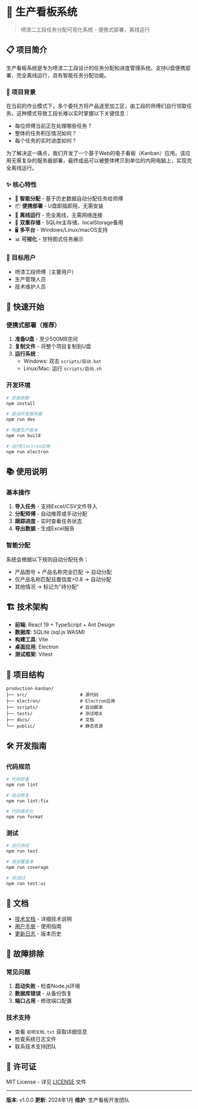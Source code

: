 # 🎯 生产看板系统

> 喷漆二工段任务分配可视化系统 - 便携式部署，离线运行

## 📋 项目简介

生产看板系统是专为喷漆二工段设计的任务分配和进度管理系统。支持U盘便携部署，完全离线运行，具有智能任务分配功能。

### 🎯 项目背景

在当前的作业模式下，多个委托方将产品送至加工区，由工段的师傅们自行领取任务。这种模式导致工段长难以实时掌握以下关键信息：
- 每位师傅当前正在处理哪些任务？
- 整体的任务积压情况如何？
- 每个任务的实时进度如何？

为了解决这一痛点，我们开发了一个基于Web的电子看板（Kanban）应用。该应用无需复杂的服务器部署，最终成品可以被整体拷贝到单位的内网电脑上，实现完全离线运行。

### ✨ 核心特性

- 🎯 **智能分配** - 基于历史数据自动分配任务给师傅
- 📦 **便携部署** - U盘即插即用，无需安装
- 🔌 **离线运行** - 完全离线，无需网络连接
- 💾 **双重存储** - SQLite主存储，localStorage备用
- 🖥️ **多平台** - Windows/Linux/macOS支持
- 📊 **可视化** - 甘特图式任务展示

### 👥 目标用户

- 喷漆工段师傅（主要用户）
- 生产管理人员
- 技术维护人员

## 🚀 快速开始

### 便携式部署（推荐）

1. **准备U盘** - 至少500MB空间
2. **复制文件** - 将整个项目复制到U盘
3. **运行系统**：
   - Windows: 双击 `scripts/启动.bat`
   - Linux/Mac: 运行 `scripts/启动.sh`

### 开发环境

```bash
# 安装依赖
npm install

# 启动开发服务器
npm run dev

# 构建生产版本
npm run build

# 运行Electron应用
npm run electron
```

## 📚 使用说明

### 基本操作

1. **导入任务** - 支持Excel/CSV文件导入
2. **分配师傅** - 自动推荐或手动分配
3. **跟踪进度** - 实时查看任务状态
4. **导出数据** - 生成Excel报告

### 智能分配

系统会根据以下规则自动分配任务：
- 产品图号 + 产品名称完全匹配 → 自动分配
- 仅产品名称匹配且置信度>0.8 → 自动分配
- 其他情况 → 标记为"待分配"

## 🏗️ 技术架构

- **前端**: React 19 + TypeScript + Ant Design
- **数据库**: SQLite (sql.js WASM)
- **构建工具**: Vite
- **桌面应用**: Electron
- **测试框架**: Vitest

## 📁 项目结构

```
production-kanban/
├── src/                    # 源代码
├── electron/               # Electron应用
├── scripts/                # 启动脚本
├── tests/                  # 测试相关
├── docs/                   # 文档
└── public/                 # 静态资源
```

## 🛠️ 开发指南

### 代码规范

```bash
# 代码检查
npm run lint

# 自动修复
npm run lint:fix

# 代码格式化
npm run format
```

### 测试

```bash
# 运行测试
npm run test

# 测试覆盖率
npm run coverage

# 测试UI
npm run test:ui
```

## 📖 文档

- [技术文档](docs/技术文档.md) - 详细技术说明
- [用户手册](docs/用户手册.md) - 使用指南
- [更新日志](docs/更新日志.md) - 版本历史

## 🔧 故障排除

### 常见问题

1. **启动失败** - 检查Node.js环境
2. **数据库错误** - 从备份恢复
3. **端口占用** - 修改端口配置

### 技术支持

- 查看 `说明文档.txt` 获取详细信息
- 检查系统日志文件
- 联系技术支持团队

## 📄 许可证

MIT License - 详见 [LICENSE](LICENSE) 文件

---

**版本**: v1.0.0
**更新**: 2024年1月
**维护**: 生产看板开发团队
